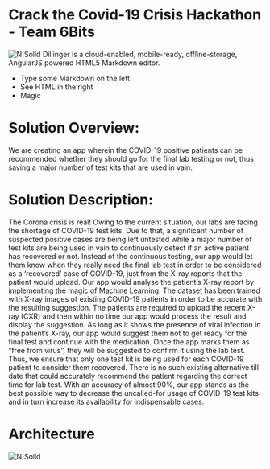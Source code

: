 # Crack the Covid-19 Crisis Hackathon - Team 6Bits

![N|Solid](https://i.imgur.com/lALROL8.jpg)
Dillinger is a cloud-enabled, mobile-ready, offline-storage, AngularJS powered HTML5 Markdown editor.

  - Type some Markdown on the left
  - See HTML in the right
  - Magic

# Solution Overview:
We are creating an app wherein the COVID-19 positive patients can be recommended whether they should go for the final lab testing or not, thus saving a major number of test kits that are used in vain.

# Solution Description:
The Corona crisis is real! Owing to the current situation, our labs are facing the shortage of COVID-19 test kits. Due to that, a significant number of suspected positive cases are being left untested while a major number of test kits are being used in vain to continuously detect if an active patient has recovered or not. Instead of the continuous testing, our app would let them know when they really need the final lab test in order to be considered as a ‘recovered’ case of COVID-19, just from the X-ray reports that the patient would upload.
Our app would analyse the patient’s X-ray report by implementing the magic of Machine Learning. The dataset has been trained with X-ray images of existing COVID-19 patients in order to be accurate with the resulting suggestion. The patients are required to upload the recent X-ray (CXR) and then within no time our app would process the result and display the suggestion. As long as it shows the presence of viral infection in the patient’s X-ray, our app would suggest them not to get ready for the final test and continue with the medication. Once the app marks them as “free from virus”, they will be suggested to confirm it using the lab test. Thus, we ensure that only one test kit is being used for each COVID-19 patient to consider them recovered.
There is no such existing alternative till date that could accurately recommend the patient regarding the correct time for lab test. With an accuracy of almost 90%, our app stands as the best possible way to decrease the uncalled-for usage of COVID-19 test kits and in turn increase its availability for indispensable cases.

# Architecture
![N|Solid](https://i.imgur.com/zs8gTLU.jpg)
